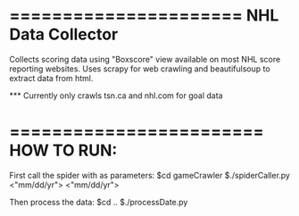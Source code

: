 ======================
NHL Data Collector
======================

Collects scoring data using "Boxscore" view available on most NHL score reporting websites.
Uses scrapy for web crawling and beautifulsoup to extract data from html.

*** Currently only crawls tsn.ca and nhl.com for goal data


========================
HOW TO RUN:
========================

First call the spider with <start date> <end date> as parameters:
	$cd gameCrawler
	$./spiderCaller.py <"mm/dd/yr"> <"mm/dd/yr">

Then process the data:
	$cd ..
	$./processDate.py
